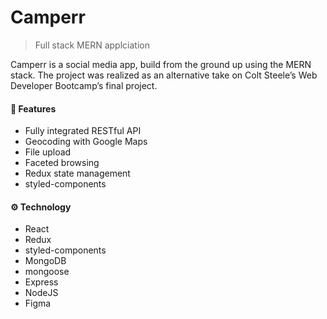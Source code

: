 # Camperr
> Full stack MERN applciation

Camperr is a social media app, build from the ground up using the MERN stack. The project was realized as an alternative take on Colt Steele’s Web Developer Bootcamp’s final project.


#### 🚀 Features
- Fully integrated RESTful API
- Geocoding with Google Maps
- File upload
- Faceted browsing
- Redux state management
- styled-components


#### ⚙️ Technology
- React
- Redux
- styled-components
- MongoDB
- mongoose
- Express
- NodeJS
- Figma
